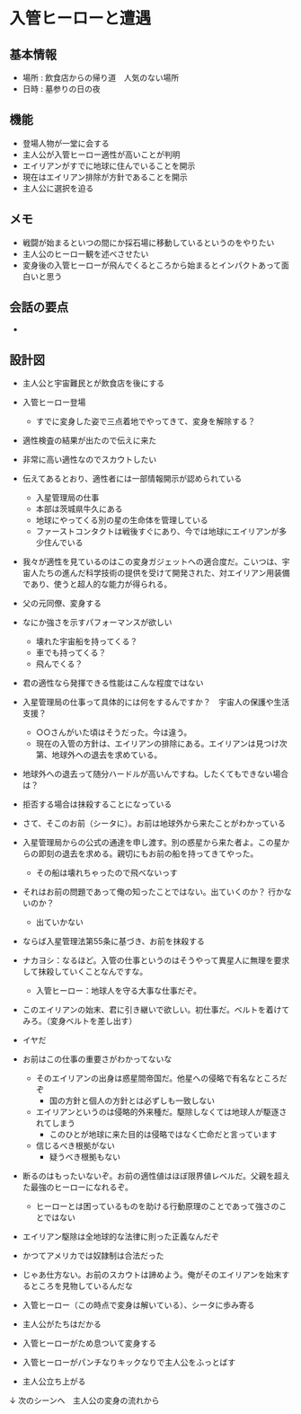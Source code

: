 # 入管ヒーローと遭遇
## 基本情報
* 場所 : 飲食店からの帰り道　人気のない場所
* 日時 : 墓参りの日の夜

## 機能
* 登場人物が一堂に会する
* 主人公が入管ヒーロー適性が高いことが判明
* エイリアンがすでに地球に住んでいることを開示
* 現在はエイリアン排除が方針であることを開示
* 主人公に選択を迫る

## メモ
* 戦闘が始まるといつの間にか採石場に移動しているというのをやりたい
* 主人公のヒーロー観を述べさせたい
* 変身後の入管ヒーローが飛んでくるところから始まるとインパクトあって面白いと思う


## 会話の要点
* 


## 設計図
* 主人公と宇宙難民とが飲食店を後にする

* 入管ヒーロー登場
  * すでに変身した姿で三点着地でやってきて、変身を解除する？
* 適性検査の結果が出たので伝えに来た
* 非常に高い適性なのでスカウトしたい
* 伝えてあるとおり、適性者には一部情報開示が認められている
  * 入星管理局の仕事
  * 本部は茨城県牛久にある
  * 地球にやってくる別の星の生命体を管理している
  * ファーストコンタクトは戦後すぐにあり、今では地球にエイリアンが多少住んでいる
* 我々が適性を見ているのはこの変身ガジェットへの適合度だ。こいつは、宇宙人たちの進んだ科学技術の提供を受けて開発された、対エイリアン用装備であり、使うと超人的な能力が得られる。

* 父の元同僚、変身する
* なにか強さを示すパフォーマンスが欲しい
  * 壊れた宇宙船を持ってくる？
  * 車でも持ってくる？
  * 飛んでくる？
* 君の適性なら発揮できる性能はこんな程度ではない

* 入星管理局の仕事って具体的には何をするんですか？　宇宙人の保護や生活支援？
  * ○○さんがいた頃はそうだった。今は違う。
  * 現在の入管の方針は、エイリアンの排除にある。エイリアンは見つけ次第、地球外への退去を求めている。
* 地球外への退去って随分ハードルが高いんですね。したくてもできない場合は？
* 拒否する場合は抹殺することになっている

* さて、そこのお前（シータに）。お前は地球外から来たことがわかっている
* 入星管理局からの公式の通達を申し渡す。別の惑星から来た者よ。この星からの即刻の退去を求める。親切にもお前の船を持ってきてやった。
  * その船は壊れちゃったので飛べないっす
* それはお前の問題であって俺の知ったことではない。出ていくのか？ 行かないのか？
  * 出ていかない
* ならば入星管理法第55条に基づき、お前を抹殺する

* ナカヨシ：なるほど。入管の仕事というのはそうやって異星人に無理を要求して抹殺していくことなんですな。
  * 入管ヒーロー：地球人を守る大事な仕事だぞ。

* このエイリアンの始末、君に引き継いで欲しい。初仕事だ。ベルトを着けてみろ。（変身ベルトを差し出す）

* イヤだ

* お前はこの仕事の重要さがわかってないな
  * そのエイリアンの出身は惑星間帝国だ。他星への侵略で有名なところだぞ
    * 国の方針と個人の方針とは必ずしも一致しない
  * エイリアンというのは侵略的外来種だ。駆除しなくては地球人が駆逐されてしまう
    * このひとが地球に来た目的は侵略ではなく亡命だと言っています
  * 信じるべき根拠がない
    * 疑うべき根拠もない

* 断るのはもったいないぞ。お前の適性値はほぼ限界値レベルだ。父親を超えた最強のヒーローになれるぞ。
  * ヒーローとは困っているものを助ける行動原理のことであって強さのことではない

* エイリアン駆除は全地球的な法律に則った正義なんだぞ
* かつてアメリカでは奴隷制は合法だった

* じゃあ仕方ない。お前のスカウトは諦めよう。俺がそのエイリアンを始末するところを見物しているんだな
* 入管ヒーロー（この時点で変身は解いている）、シータに歩み寄る
* 主人公がたちはだかる
* 入管ヒーローがため息ついて変身する
* 入管ヒーローがパンチなりキックなりで主人公をふっとばす
* 主人公立ち上がる

↓
次のシーンへ　主人公の変身の流れから
